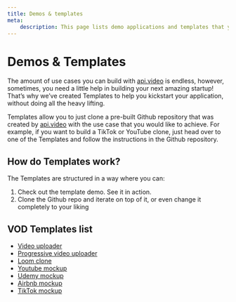 ```yaml
---
title: Demos & templates
meta:
    description: This page lists demo applications and templates that you can use to develop your own video solution using api.video.
---
```


# Demos & Templates

The amount of use cases you can build with [api.video](https://api.video/) is endless, however, sometimes, you need a little help in building your next amazing startup! That’s why we’ve created Templates to help you kickstart your application, without doing all the heavy lifting.

Templates allow you to just clone a pre-built Github repository that was created by [api.video](https://api.video/) with the use case that you would like to achieve. For example, if you want to build a TikTok or YouTube clone, just head over to one of the Templates and follow the instructions in the Github repository.

## How do Templates work?

The Templates are structured in a way where you can:

1. Check out the template demo. See it in action.
2. Clone the Github repo and iterate on top of it, or even change it completely to your liking

## VOD Templates list

* [Video uploader](/vod/demos-video-uploader.md)
* [Progressive video uploader](/vod/demos-prog-upload-uploader.md)
* [Loom clone](/vod/demo-loom-clone.md)
* [Youtube mockup](/vod/demo-youtube-clone.md)
* [Udemy mockup](/vod/demos-udemy-clone.md)
* [Airbnb mockup](/vod/demos-airbnb-clone.md)
* [TikTok mockup](/vod/demos-tiktok-clone.md)
